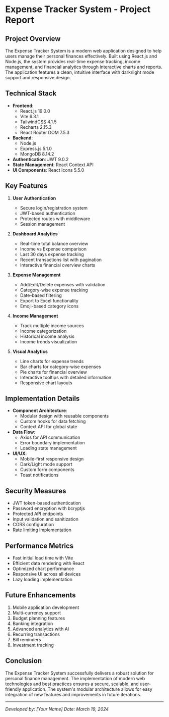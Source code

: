 # Expense Tracker System - Project Report

## Project Overview
The Expense Tracker System is a modern web application designed to help users manage their personal finances effectively. Built using React.js and Node.js, the system provides real-time expense tracking, income management, and financial analytics through interactive charts and reports. The application features a clean, intuitive interface with dark/light mode support and responsive design.

## Technical Stack
- **Frontend**: 
  - React.js 19.0.0
  - Vite 6.3.1
  - TailwindCSS 4.1.5
  - Recharts 2.15.3
  - React Router DOM 7.5.3
- **Backend**: 
  - Node.js
  - Express.js 5.1.0
  - MongoDB 8.14.2
- **Authentication**: JWT 9.0.2
- **State Management**: React Context API
- **UI Components**: React Icons 5.5.0

## Key Features
1. **User Authentication**
   - Secure login/registration system
   - JWT-based authentication
   - Protected routes with middleware
   - Session management

2. **Dashboard Analytics**
   - Real-time total balance overview
   - Income vs Expense comparison
   - Last 30 days expense tracking
   - Recent transactions list with pagination
   - Interactive financial overview charts

3. **Expense Management**
   - Add/Edit/Delete expenses with validation
   - Category-wise expense tracking
   - Date-based filtering
   - Export to Excel functionality
   - Emoji-based category icons

4. **Income Management**
   - Track multiple income sources
   - Income categorization
   - Historical income analysis
   - Income trends visualization

5. **Visual Analytics**
   - Line charts for expense trends
   - Bar charts for category-wise expenses
   - Pie charts for financial overview
   - Interactive tooltips with detailed information
   - Responsive chart layouts

## Implementation Details
- **Component Architecture**: 
  - Modular design with reusable components
  - Custom hooks for data fetching
  - Context API for global state
- **Data Flow**: 
  - Axios for API communication
  - Error boundary implementation
  - Loading state management
- **UI/UX**: 
  - Mobile-first responsive design
  - Dark/Light mode support
  - Custom form components
  - Toast notifications

## Security Measures
- JWT token-based authentication
- Password encryption with bcryptjs
- Protected API endpoints
- Input validation and sanitization
- CORS configuration
- Rate limiting implementation

## Performance Metrics
- Fast initial load time with Vite
- Efficient data rendering with React
- Optimized chart performance
- Responsive UI across all devices
- Lazy loading implementation

## Future Enhancements
1. Mobile application development
2. Multi-currency support
3. Budget planning features
4. Banking integration
5. Advanced analytics with AI
6. Recurring transactions
7. Bill reminders
8. Investment tracking

## Conclusion
The Expense Tracker System successfully delivers a robust solution for personal finance management. The implementation of modern web technologies and best practices ensures a secure, scalable, and user-friendly application. The system's modular architecture allows for easy integration of new features and improvements in future iterations.

---
*Developed by: [Your Name]*
*Date: March 19, 2024* 